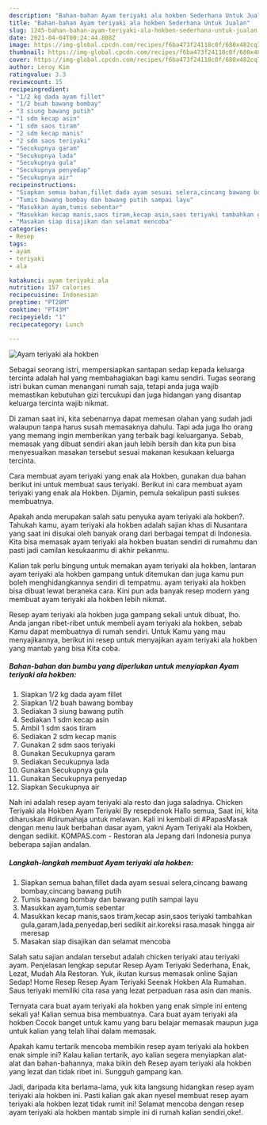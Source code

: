 ```yaml
---
description: "Bahan-bahan Ayam teriyaki ala hokben Sederhana Untuk Jualan"
title: "Bahan-bahan Ayam teriyaki ala hokben Sederhana Untuk Jualan"
slug: 1245-bahan-bahan-ayam-teriyaki-ala-hokben-sederhana-untuk-jualan
date: 2021-04-04T00:24:44.808Z
image: https://img-global.cpcdn.com/recipes/f6ba473f24118c0f/680x482cq70/ayam-teriyaki-ala-hokben-foto-resep-utama.jpg
thumbnail: https://img-global.cpcdn.com/recipes/f6ba473f24118c0f/680x482cq70/ayam-teriyaki-ala-hokben-foto-resep-utama.jpg
cover: https://img-global.cpcdn.com/recipes/f6ba473f24118c0f/680x482cq70/ayam-teriyaki-ala-hokben-foto-resep-utama.jpg
author: Leroy Kim
ratingvalue: 3.3
reviewcount: 15
recipeingredient:
- "1/2 kg dada ayam fillet"
- "1/2 buah bawang bombay"
- "3 siung bawang putih"
- "1 sdm kecap asin"
- "1 sdm saos tiram"
- "2 sdm kecap manis"
- "2 sdm saos teriyaki"
- "Secukupnya garam"
- "Secukupnya lada"
- "Secukupnya gula"
- "Secukupnya penyedap"
- "Secukupnya air"
recipeinstructions:
- "Siapkan semua bahan,fillet dada ayam sesuai selera,cincang bawang bombay,cincang bawang putih"
- "Tumis bawang bombay dan bawang putih sampai layu"
- "Masukkan ayam,tumis sebentar"
- "Masukkan kecap manis,saos tiram,kecap asin,saos teriyaki tambahkan gula,garam,lada,penyedap,beri sedikit air.koreksi rasa.masak hingga air meresap"
- "Masakan siap disajikan dan selamat mencoba"
categories:
- Resep
tags:
- ayam
- teriyaki
- ala

katakunci: ayam teriyaki ala 
nutrition: 157 calories
recipecuisine: Indonesian
preptime: "PT28M"
cooktime: "PT43M"
recipeyield: "1"
recipecategory: Lunch

---
```



![Ayam teriyaki ala hokben](https://img-global.cpcdn.com/recipes/f6ba473f24118c0f/680x482cq70/ayam-teriyaki-ala-hokben-foto-resep-utama.jpg)

Sebagai seorang istri, mempersiapkan santapan sedap kepada keluarga tercinta adalah hal yang membahagiakan bagi kamu sendiri. Tugas seorang istri bukan cuman menangani rumah saja, tetapi anda juga wajib memastikan kebutuhan gizi tercukupi dan juga hidangan yang disantap keluarga tercinta wajib nikmat.

Di zaman  saat ini, kita sebenarnya dapat memesan olahan yang sudah jadi walaupun tanpa harus susah memasaknya dahulu. Tapi ada juga lho orang yang memang ingin memberikan yang terbaik bagi keluarganya. Sebab, memasak yang dibuat sendiri akan jauh lebih bersih dan kita pun bisa menyesuaikan masakan tersebut sesuai makanan kesukaan keluarga tercinta. 

Cara membuat ayam teriyaki yang enak ala Hokben, gunakan dua bahan berikut ini untuk membuat saus teriyaki. Berikut ini cara membuat ayam teriyaki yang enak ala Hokben. Dijamin, pemula sekalipun pasti sukses membuatnya.

Apakah anda merupakan salah satu penyuka ayam teriyaki ala hokben?. Tahukah kamu, ayam teriyaki ala hokben adalah sajian khas di Nusantara yang saat ini disukai oleh banyak orang dari berbagai tempat di Indonesia. Kita bisa memasak ayam teriyaki ala hokben buatan sendiri di rumahmu dan pasti jadi camilan kesukaanmu di akhir pekanmu.

Kalian tak perlu bingung untuk memakan ayam teriyaki ala hokben, lantaran ayam teriyaki ala hokben gampang untuk ditemukan dan juga kamu pun boleh menghidangkannya sendiri di tempatmu. ayam teriyaki ala hokben bisa dibuat lewat beraneka cara. Kini pun ada banyak resep modern yang membuat ayam teriyaki ala hokben lebih nikmat.

Resep ayam teriyaki ala hokben juga gampang sekali untuk dibuat, lho. Anda jangan ribet-ribet untuk membeli ayam teriyaki ala hokben, sebab Kamu dapat membuatnya di rumah sendiri. Untuk Kamu yang mau menyajikannya, berikut ini resep untuk menyajikan ayam teriyaki ala hokben yang mantab yang bisa Kita coba.

<!--inarticleads1-->

##### Bahan-bahan dan bumbu yang diperlukan untuk menyiapkan Ayam teriyaki ala hokben:

1. Siapkan 1/2 kg dada ayam fillet
1. Siapkan 1/2 buah bawang bombay
1. Sediakan 3 siung bawang putih
1. Sediakan 1 sdm kecap asin
1. Ambil 1 sdm saos tiram
1. Sediakan 2 sdm kecap manis
1. Gunakan 2 sdm saos teriyaki
1. Gunakan Secukupnya garam
1. Sediakan Secukupnya lada
1. Gunakan Secukupnya gula
1. Gunakan Secukupnya penyedap
1. Siapkan Secukupnya air


Nah ini adalah resep ayam teriyaki ala resto dan juga saladnya. Chicken Teriyaki ala Hokben Ayam Teriyaki By resepdenok Hallo semua, Saat ini, kita diharuskan #dirumahaja untuk melawan. Kali ini kembali di #PapasMasak dengan menu lauk berbahan dasar ayam, yakni Ayam Teriyaki ala Hokben, dengan sedikit. KOMPAS.com - Restoran ala Jepang dari Indonesia punya beberapa sajian andalan. 

<!--inarticleads2-->

##### Langkah-langkah membuat Ayam teriyaki ala hokben:

1. Siapkan semua bahan,fillet dada ayam sesuai selera,cincang bawang bombay,cincang bawang putih
1. Tumis bawang bombay dan bawang putih sampai layu
1. Masukkan ayam,tumis sebentar
1. Masukkan kecap manis,saos tiram,kecap asin,saos teriyaki tambahkan gula,garam,lada,penyedap,beri sedikit air.koreksi rasa.masak hingga air meresap
1. Masakan siap disajikan dan selamat mencoba


Salah satu sajian andalan tersebut adalah chicken teriyaki atau teriyaki ayam. Penjelasan lengkap seputar Resep Ayam Teriyaki Sederhana, Enak, Lezat, Mudah Ala Restoran. Yuk, ikutan kursus memasak online Sajian Sedap! Home Resep Resep Ayam Teriyaki Seenak Hokben Ala Rumahan. Saus teriyaki memiliki cita rasa yang lezat perpaduan rasa asin dan manis. 

Ternyata cara buat ayam teriyaki ala hokben yang enak simple ini enteng sekali ya! Kalian semua bisa membuatnya. Cara buat ayam teriyaki ala hokben Cocok banget untuk kamu yang baru belajar memasak maupun juga untuk kalian yang telah lihai dalam memasak.

Apakah kamu tertarik mencoba membikin resep ayam teriyaki ala hokben enak simple ini? Kalau kalian tertarik, ayo kalian segera menyiapkan alat-alat dan bahan-bahannya, maka bikin deh Resep ayam teriyaki ala hokben yang lezat dan tidak ribet ini. Sungguh gampang kan. 

Jadi, daripada kita berlama-lama, yuk kita langsung hidangkan resep ayam teriyaki ala hokben ini. Pasti kalian gak akan nyesel membuat resep ayam teriyaki ala hokben lezat tidak rumit ini! Selamat mencoba dengan resep ayam teriyaki ala hokben mantab simple ini di rumah kalian sendiri,oke!.

